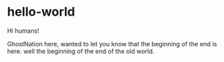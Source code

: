 # hello-world
Hi humans!

GhostNation here, wanted to let you know that the beginning of the end is here.
well the beginning of the end of the old world.
